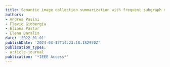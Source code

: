 ```yaml
---
title: Semantic image collection summarization with frequent subgraph mining
authors:
- Andrea Pasini
- Flavio Giobergia
- Eliana Pastor
- Elena Baralis
date: '2022-01-01'
publishDate: '2024-03-17T14:23:18.182950Z'
publication_types:
- article-journal
publication: '*IEEE Access*'
---
```

